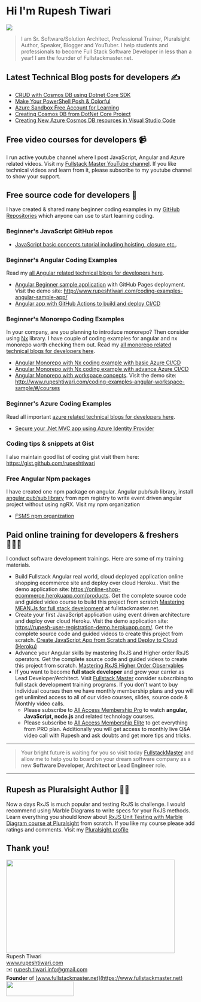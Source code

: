 # Hi I'm Rupesh Tiwari

![](https://imgur.com/KjGKP8X.png)

> I am Sr. Software/Solution Architect, Professional Trainer, Pluralsight Author, Speaker, Blogger and YouTuber. I help students and professionals to become Full Stack Software Developer in less than a year! I am the founder of Fullstackmaster.net.

## Latest Technical Blog posts for developers ✍️

<!-- BLOG-POST-LIST:START -->

- [CRUD with Cosmos DB using Dotnet Core SDK](https://www.rupeshtiwari.com/crud-with-cosmos-db-and-dotnet-core/)
- [Make Your PowerShell Posh &amp; Colorful](https://www.rupeshtiwari.com/make-your-powershell-posh-colorful/)
- [Azure Sandbox Free Account for Learning](https://www.rupeshtiwari.com/azure-sandbox-free-account-for-learning/)
- [Creating Cosmos DB from DotNet Core Project](https://www.rupeshtiwari.com/creating-cosmos-db-from-dotnet-core-project/)
- [Creating New Azure Cosmos DB resources in Visual Studio Code](https://www.rupeshtiwari.com/creating-azure-cosmos-db-resources/)
<!-- BLOG-POST-LIST:END -->

## Free video courses for developers 📹

I run active youtube channel where I post JavaScript, Angular and Azure related videos. Visit my [Fullstack Master YouTube channel](https://youtube.com/fullstackmaster). If you like technical videos and learn from it, please subscribe to my youtube channel to show your support.

## Free source code for developers 🙏

I have created & shared many beginner coding examples in my [GitHub Repositories](https://github.com/rupeshtiwari?tab=repositories) which anyone can use to start learning coding.

### Beginner's JavaScript GitHub repos

- [JavaScript basic concepts tutorial including hoisting, closure etc.](https://github.com/rupeshtiwari/javascript-concepts).

### Beginner's Angular Coding Examples

Read my [all Angular related technical blogs for developers here](http://www.rupeshtiwari.com/tags/#angular).

- [Angular Beginner sample application](https://github.com/rupeshtiwari/coding-examples-angular-sample-app) with GitHub Pages deployment. Visit the demo site: http://www.rupeshtiwari.com/coding-examples-angular-sample-app/
- [Angular app with GitHub Actions to build and deploy CI/CD](https://github.com/rupeshtiwari/coding-examples-angular-ci-cd-sample-with-github-actions)

### Beginner's Monorepo Coding Examples

In your company, are you planning to introduce monorepo? Then consider using [Nx](https://nx.dev) library. I have couple of coding examples for angular and nx monorepo worth checking them out. Read my [all monorepo related technical blogs for developers here](http://www.rupeshtiwari.com/tags/#monorepo).

- [Angular Monorepo with Nx coding example with basic Azure CI/CD](https://github.com/rupeshtiwari/coding-examples-angular-monorepo-with-nx)
- [Angular Monorepo with Nx coding example with advance Azure CI/CD](https://github.com/rupeshtiwari/coding-examples-angular-monorepo-nx-azure-ci-cd)
- [Angular Monorepo with workspace concepts](https://github.com/rupeshtiwari/coding-examples-angular-workspace-sample). Visit the demo site: http://www.rupeshtiwari.com/coding-examples-angular-workspace-sample/#/courses

### Beginner's Azure Coding Examples

Read all important [azure related technical blogs for developers here](http://www.rupeshtiwari.com/tags/#azure).

- [Secure your .Net MVC app using Azure Identity Provider](https://github.com/rupeshtiwari/coding-examples-azure-secure-webapp)

### Coding tips & snippets at Gist

I also maintain good list of coding gist visit them here: https://gist.github.com/rupeshtiwari

### Free Angular Npm packages 

I have created one npm package on angular. Angular pub/sub library, install [angular pub/sub library](https://www.npmjs.com/package/@fsms/angular-pubsub) from npm registry to write event driven angular project without using ngRX. Visit my npm organization

- [FSMS npm organization](https://www.npmjs.com/org/fsms)

## Paid online training for developers & freshers 👨🏼‍🏫

I conduct software development trainings. Here are some of my training materials.

- Build Fullstack Angular real world, cloud deployed application online shopping ecommerce site and deploy over cloud Heroku.. Visit the demo application site: https://online-shop-ecommerce.herokuapp.com/products. Get the complete source code and guided video course to build this project from scratch [Mastering MEAN.Js for full stack development](https://fullstackmaster.net/course/3/mastering-meanjs) at fullstackmaster.net.
- Create your first JavaScript application using event driven architecture and deploy over cloud Heroku. Visit the demo application site: https://rupesh-user-registration-demo.herokuapp.com/. Get the complete source code and guided videos to create this project from scratch. [Create JavaScript App from Scratch and Deploy to Cloud (Heroku)](https://www.fullstackmaster.net/course/5/javascript-event-driven-app)
- Advance your Angular skills by mastering RxJS and Higher order RxJS operators. Get the complete source code and guided videos to create this project from scratch. [Mastering RxJS Higher Order Observables](https://www.fullstackmaster.net/course/20/higher-order-observable)
- If you want to become **full stack developer** and grow your carrier as Lead Developer/Architect. Visit [Fullstack Master](https://www.fullstackmaster.net) consider subscribing to full stack development training programs. If you don't want to buy individual courses then we have monthly membership plans and you will get unlimited access to all of our video courses, slides, source code & Monthly video calls.
  - Please subscribe to [All Access Membership Pro](www.fullstackmaster.net/pro) to watch **angular, JavaScript, node.js** and related technology courses.
  - Please subscribe to [All Access Membership Elite](www.fullstackmaster.net/elite) to get everything from PRO plan. Additionally you will get access to monthly live Q&A video call with Rupesh and ask doubts and get more tips and tricks.

---

> Your bright future is waiting for you so visit today [FullstackMaster](www.fullstackmaster.net) and allow me to help you to board on your dream software company as a new **Software Developer, Architect or Lead Engineer** role.

---

## Rupesh as Pluralsight Author 🧑‍🏫

Now a days RxJS is much popular and testing RxJS is challenge. I would recommend using Marble Diagrams to write specs for your RxJS methods. Learn everything you should know about [RxJS Unit Testing with Marble Diagram course at Pluralsight](https://app.pluralsight.com/library/courses/unit-testing-rxjs-marble-diagrams/table-of-contents) from scratch. If you like my course please add ratings and comments. Visit my [Pluralsight profile](https://app.pluralsight.com/profile/author/rupesh-tiwari)

## Thank you!

<img src="https://imgur.com/0vP8izF.png"  width="450" height="250" /> \
Rupesh Tiwari\
www.rupeshtiwari.com \
✉️ <rupesh.tiwari.info@gmail.com> \
**Founder** of [www.fullstackmaster.net](https://www.fullstackmaster.net) \
[<img src="https://i.imgur.com/9OCLciM.png" width="180" height="40">](http://www.fullstackmaster.net)
